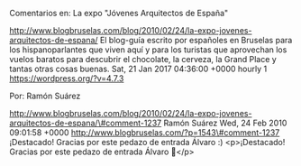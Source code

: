 Comentarios en: La expo "Jóvenes Arquitectos de España"

http://www.blogbruselas.com/blog/2010/02/24/la-expo-jovenes-arquitectos-de-espana/
El blog-guía escrito por españoles en Bruselas para los hispanoparlantes
que viven aquí y para los turistas que aprovechan los vuelos baratos
para descubrir el chocolate, la cerveza, la Grand Place y tantas otras
cosas buenas. Sat, 21 Jan 2017 04:36:00 +0000 hourly 1
https://wordpress.org/?v=4.7.3

Por: Ramón Suárez

http://www.blogbruselas.com/blog/2010/02/24/la-expo-jovenes-arquitectos-de-espana/\#comment-1237
Ramón Suárez Wed, 24 Feb 2010 09:01:58 +0000
http://www.blogbruselas.com/?p=1543\#comment-1237 ¡Destacado! Gracias
por este pedazo de entrada Álvaro :) \<p\>¡Destacado! Gracias por este
pedazo de entrada Álvaro 🙂\</p\>
